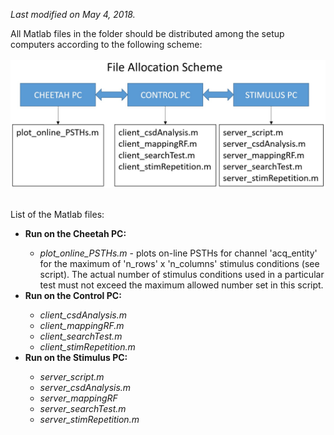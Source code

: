  <i>Last modified on May 4, 2018.</i><p>
 All Matlab files in the folder should be distributed among the setup computers according to the following scheme:<br><br>
 <img src='file_allocation_scheme.jpg'><br><br>
 
 List of the Matlab files:
 <ul>
 <li><b>Run on the Cheetah PC:</b></li>
 <ul>
 <li><i>plot_online_PSTHs.m</i> - plots on-line PSTHs for channel 'acq_entity' for the maximum of 'n_rows' x 'n_columns' stimulus conditions (see script). The actual number of stimulus conditions 
 used in a particular test must not exceed the maximum allowed number set in this script.</li>
 </ul>
 <li><b>Run on the Control PC:</b></li>
 <ul>
 <li><i>client_csdAnalysis.m</i></li> 
 <li><i>client_mappingRF.m</i></li>
 <li><i>client_searchTest.m</i></li>
 <li><i>client_stimRepetition.m</i></li>
 </ul>
 <li><b>Run on the Stimulus PC:</b></li>
 <ul>
 <li><i>server_script.m</i></li>
 <li><i>server_csdAnalysis.m</i></li>
 <li><i>server_mappingRF</i></li>
 <li><i>server_searchTest.m</i></li>
 <li><i>server_stimRepetition.m</i></li>
 </ul>
 </ul>